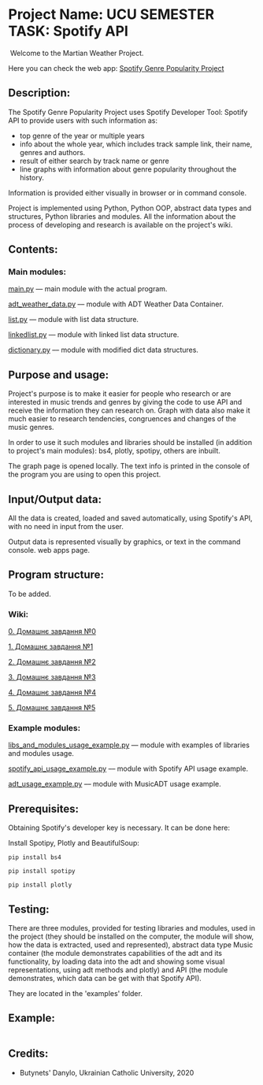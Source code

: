# Project Name: UCU SEMESTER TASK: Spotify API
![]()
Welcome to the Martian Weather Project.

Here you can check the web app: [Spotify Genre Popularity Project]()

## Description: 
The Spotify Genre Popularity Project uses Spotify Developer Tool: Spotify API to provide users with such information as:

* top genre of the year or multiple years
* info about the whole year, which includes track sample link, their name, genres and authors.
* result of either search by track name or genre
* line graphs with information about genre popularity throughout the history.
  
Information is provided either visually in browser or in command console.

Project is implemented using Python, Python OOP, abstract data types and structures, Python libraries and modules.
All the information about the process of developing and research is available on the project's wiki.
## Contents:
### Main modules:
[main.py](https://github.com/dariaomelkina/UCU-Semester-Homework/blob/master/modules/main.py) –– main module with the actual program.

[adt_weather_data.py](https://github.com/dariaomelkina/UCU-Semester-Homework/blob/master/modules/adt_weather_data.py) –– module with ADT Weather Data Container.

[list.py](https://github.com/Dranixia/UCU-Semester-Work/blob/master/modules/list.py) –– module with list data structure.

[linkedlist.py](https://github.com/Dranixia/UCU-Semester-Work/blob/master/modules/linkedlist.py) –– module with linked list data structure.

[dictionary.py](https://github.com/Dranixia/UCU-Semester-Work/blob/master/modules/dictionary.py) –– module with modified dict data structures.

## Purpose and usage: 
Project's purpose is to make it easier for people who research or are interested in music trends and genres by giving the code to 
use API and receive the information they can research on. Graph with data also 
make it much easier to research tendencies, congruences and changes of the music genres.

In order to use it such modules and libraries should be installed (in addition to project's main modules):
bs4, plotly, spotipy, others are inbuilt.

The graph page is opened locally. The text info is printed in the console of the program you are using to open this project.

## Input/Output data:
All the data is created, loaded and saved automatically, using Spotify's API, with no need in input from the user. 

Output data is represented visually by graphics, or text in the command console.
web apps page.

## Program structure:
To be added.

### Wiki: 
[0. Домашнє завдання №0](https://github.com/Dranixia/UCU-Semester-Work/wiki/%D0%94%D0%97-0)

[1. Домашнє завдання №1](https://github.com/Dranixia/UCU-Semester-Work/wiki/%D0%94%D0%97-1)

[2. Домашнє завдання №2](https://github.com/Dranixia/UCU-Semester-Work/wiki/%D0%94%D0%97-2)

[3. Домашнє завдання №3](https://github.com/Dranixia/UCU-Semester-Work/wiki/%D0%94%D0%97-3)

[4. Домашнє завдання №4](https://github.com/Dranixia/UCU-Semester-Work/wiki/%D0%94%D0%97-4)

[5. Домашнє завдання №5](https://github.com/Dranixia/UCU-Semester-Work/wiki/%D0%94%D0%97-5)

### Example modules:
[libs_and_modules_usage_example.py](https://github.com/Dranixia/UCU-Semester-Work/blob/master/example/lib_and_module_usage_example.py) –– module with examples of libraries and modules usage.

[spotify_api_usage_example.py](https://github.com/Dranixia/UCU-Semester-Work/blob/master/example/spotify_api_usage_example.py) –– module with Spotify API usage example.

[adt_usage_example.py](https://github.com/Dranixia/UCU-Semester-Work/blob/master/modules/adt_usage_example.py) –– module with MusicADT usage example.

## Prerequisites: 
Obtaining Spotify's developer key is necessary. It can be done here: 

Install Spotipy, Plotly and BeautifulSoup:

``` pip install bs4 ```

``` pip install spotipy ```

``` pip install plotly ```

## Testing:
There are three modules, provided for testing libraries and modules, used in the project (they should be installed 
on the computer, the module will show, how the data is extracted, used and represented), 
abstract data type Music container (the module demonstrates capabilities of the adt and its functionality, by 
loading data into the adt and showing some visual representations, using adt methods and plotly) and API (the module 
demonstrates, which data can be get with that Spotify API).

They are located in the 'examples' folder. 

## Example:
![]()

## Credits: 
- Butynets' Danylo, Ukrainian Catholic University, 2020
